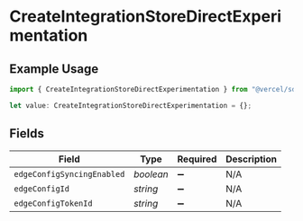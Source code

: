 # CreateIntegrationStoreDirectExperimentation

## Example Usage

```typescript
import { CreateIntegrationStoreDirectExperimentation } from "@vercel/sdk/models/createintegrationstoredirectop.js";

let value: CreateIntegrationStoreDirectExperimentation = {};
```

## Fields

| Field                      | Type                       | Required                   | Description                |
| -------------------------- | -------------------------- | -------------------------- | -------------------------- |
| `edgeConfigSyncingEnabled` | *boolean*                  | :heavy_minus_sign:         | N/A                        |
| `edgeConfigId`             | *string*                   | :heavy_minus_sign:         | N/A                        |
| `edgeConfigTokenId`        | *string*                   | :heavy_minus_sign:         | N/A                        |